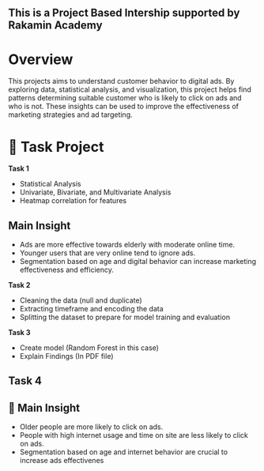## This is a Project Based Intership supported by Rakamin Academy

# Overview
This projects aims to understand customer behavior to digital ads. By exploring data, statistical analysis, and visualization, this project helps find patterns determining suitable customer who is likely to click on ads and who is not. These insights can be used to improve the effectiveness of marketing strategies and ad targeting.

# 📂 Task Project  
**Task 1**
- Statistical Analysis
- Univariate, Bivariate, and Multivariate Analysis
- Heatmap correlation for features

## Main Insight
- Ads are more effective towards elderly with moderate online time.
- Younger users that are very online tend to ignore ads.
- Segmentation based on age and digital behavior can increase marketing effectiveness and efficiency.

**Task 2**
- Cleaning the data (null and duplicate)
- Extracting timeframe and encoding the data
- Splitting the dataset to prepare for model training and evaluation

**Task 3**
- Create model (Random Forest in this case)
- Explain Findings (In PDF file)

**Task 4** 
- 

## 📌 Main Insight
- Older people are more likely to click on ads.
- People with high internet usage and time on site are less likely to click on ads.
- Segmentation based on age and internet behavior are crucial to increase ads effectivenes